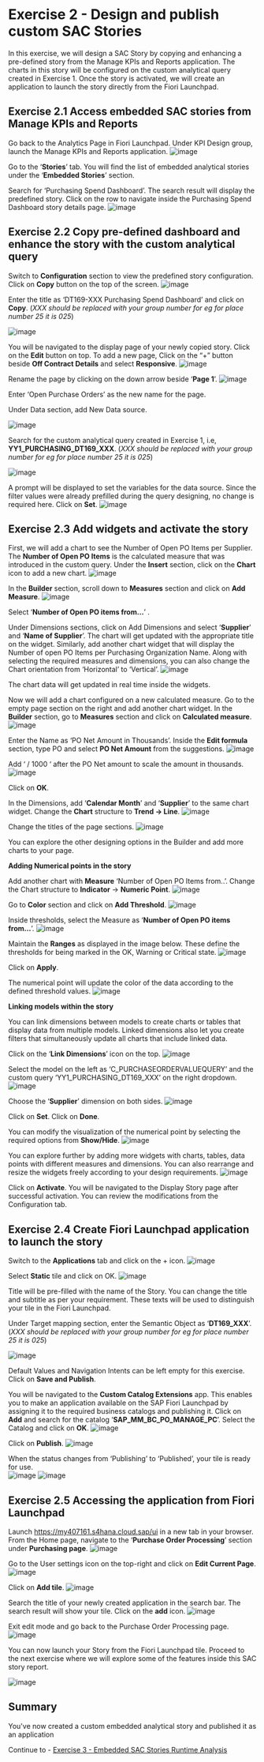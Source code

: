# Exercise 2 - Design and publish custom SAC Stories 

In this exercise, we will design a SAC Story by copying and enhancing a pre-defined story from the Manage KPIs and Reports application. The charts in this story will be configured on the custom analytical query created in Exercise 1. Once the story is activated, we will create an application to launch the story directly from the Fiori Launchpad.

## Exercise 2.1 Access embedded SAC stories from Manage KPIs and Reports

Go back to the Analytics Page in Fiori Launchpad.
Under KPI Design group, launch the Manage KPIs and Reports application.
![image](https://github.com/SAP-samples/teched2023-DT169/assets/145970887/0f615881-743f-4418-8319-b3dd7055047d)

Go to the ‘**Stories**’ tab. You will find the list of embedded analytical stories under the ‘**Embedded Stories**’ section. 

Search for ‘Purchasing Spend Dashboard’. 
The search result will display the predefined story. Click on the row to navigate inside the Purchasing Spend Dashboard story details page.
![image](https://github.com/SAP-samples/teched2023-DT169/assets/145970887/e5d01ac6-6588-4e37-a8be-b31720884bee)

## Exercise 2.2 Copy pre-defined dashboard and enhance the story with the custom analytical query

Switch to **Configuration** section to view the predefined story configuration.
Click on **Copy** button on the top of the screen.
![image](https://github.com/SAP-samples/teched2023-DT169/assets/145970887/82ece805-4243-438a-af01-041330aa200f)

Enter the title as ‘DT169-XXX Purchasing Spend Dashboard’ and click on **Copy**.
(_XXX should be replaced with your group number for eg for place number 25 it is 025_)

![image](https://github.com/SAP-samples/teched2023-DT169/assets/145970887/5a343bb9-ee82-4739-911f-bf57bfdb178f)

You will be navigated to the display page of your newly copied story. 
Click on the **Edit** button on top.
To add a new page, Click on the “+” button beside **Off Contract Details** and select **Responsive**.
![image](https://github.com/SAP-samples/teched2023-DT169/assets/145970887/9298e670-6351-4808-a92c-0eb9a8480019)

Rename the page by clicking on the down arrow beside ‘**Page 1**’.
![image](https://github.com/SAP-samples/teched2023-DT169/assets/145970887/f31af115-0556-4399-a5a1-22da002cc99a)

Enter ‘Open Purchase Orders’ as the new name for the page. 

Under Data section, add New Data source.

![image](https://github.com/SAP-samples/teched2023-DT169/assets/145970887/e9330ebf-26e6-4984-9d8b-9c863f1d357b)

Search for the custom analytical query created in Exercise 1, i.e, **YY1_PURCHASING_DT169_XXX**.
(_XXX should be replaced with your group number for eg for place number 25 it is 025_)

![image](https://github.com/SAP-samples/teched2023-DT169/assets/145970887/8f149219-9881-44a5-9ae1-fe5004f1d6dc)

A prompt will be displayed to set the variables for the data source. Since the filter values were already prefilled during the query designing, no change is required here. 
Click on **Set**.
![image](https://github.com/SAP-samples/teched2023-DT169/assets/145970887/4b2f1b31-f567-441e-a636-eda1479a62c2)

## Exercise 2.3 Add widgets and activate the story

First, we will add a chart to see the Number of Open PO Items per Supplier. The **Number of Open PO Items** is the calculated measure that was introduced in the custom query. 
Under the **Insert** section, click on the **Chart** icon to add a new chart.
![image](https://github.com/SAP-samples/teched2023-DT169/assets/145970887/bfa9a843-70b4-4b3f-9687-84d3df2089a4)

In the **Builder** section, scroll down to **Measures** section and click on **Add Measure**.
![image](https://github.com/SAP-samples/teched2023-DT169/assets/145970887/648d8b11-a8ca-4a09-ab54-b13905f312d7)

Select ‘**Number of Open PO items from…**’ .

Under Dimensions sections, click on Add Dimensions and select ‘**Supplier**’ and ‘**Name of Supplier**’.
The chart will get updated with the appropriate title on the widget. 
Similarly, add another chart widget that will display the Number of open PO Items per Purchasing Organization Name. 
Along with selecting the required measures and dimensions, you can also change the Chart orientation from ‘Horizontal’ to ‘Vertical’.
![image](https://github.com/SAP-samples/teched2023-DT169/assets/145970887/c3e54273-1fe0-4aff-b47e-b5ba19a7d897)

The chart data will get updated in real time inside the widgets.

Now we will add a chart configured on a new calculated measure. 
Go to the empty page section on the right and add another chart widget.
In the **Builder** section, go to **Measures** section and click on **Calculated measure**. 
![image](https://github.com/SAP-samples/teched2023-DT169/assets/145970887/14b826f7-0d12-4296-9282-00d7f8bacac6)

Enter the Name as ‘PO Net Amount in Thousands’.
Inside the **Edit formula** section, type PO and select **PO Net Amount** from the suggestions.
![image](https://github.com/SAP-samples/teched2023-DT169/assets/145970887/a8f982c2-4a0b-41a4-8b1c-1798fa1747a0)

Add ‘ / 1000 ‘ after the PO Net amount to scale the amount in thousands.
![image](https://github.com/SAP-samples/teched2023-DT169/assets/145970887/0eb8ee24-e362-4680-b5d8-f50222640370)

Click on **OK**.

In the Dimensions, add ‘**Calendar Month**’ and ‘**Supplier**’ to the same chart widget.
Change the **Chart** structure to **Trend -> Line**.
![image](https://github.com/SAP-samples/teched2023-DT169/assets/145970887/542bfb9e-29f0-439b-8e26-f4d303835c0d)

Change the titles of the page sections.
![image](https://github.com/SAP-samples/teched2023-DT169/assets/145970887/daf6ee50-8873-4559-b1e6-18392c163ea3)

You can explore the other designing options in the Builder and add more charts to your page.

**Adding Numerical points in the story**

Add another chart with **Measure** ‘Number of Open PO Items from..’.
Change the Chart structure to **Indicator** -> **Numeric Point**.
![image](https://github.com/SAP-samples/teched2023-DT169/assets/145970887/8f758c26-8f63-456a-85de-67712d4d916a)

Go to **Color** section and click on **Add Threshold**.
![image](https://github.com/SAP-samples/teched2023-DT169/assets/145970887/aef6ad8c-3499-4680-b181-fbd11dd0dee0)

Inside thresholds, select the Measure as ‘**Number of Open PO items from…**’. 
![image](https://github.com/SAP-samples/teched2023-DT169/assets/145970887/f8d07e42-eca2-4d53-86e6-28c8876b024f)

Maintain the **Ranges** as displayed in the image below. These define the thresholds for being marked in the OK, Warning or Critical state.
![image](https://github.com/SAP-samples/teched2023-DT169/assets/145970887/e809593e-5f13-42d4-804a-f543ca9bcf31)

Click on **Apply**.

The numerical point will update the color of the data according to the defined threshold values.
![image](https://github.com/SAP-samples/teched2023-DT169/assets/145970887/2113b2fd-a9dd-4f24-84ab-dfa47fdf0010)


**Linking models within the story**

You can link dimensions between models to create charts or tables that display data from multiple models. Linked dimensions also let you create filters that simultaneously update all charts that include linked data. 

Click on the ‘**Link Dimensions**’ icon on the top. 
![image](https://github.com/SAP-samples/teched2023-DT169/assets/145970887/c1c52752-b7d9-4f37-9963-8917b4050999)

Select the model on the left as ‘C_PURCHASEORDERVALUEQUERY’ and the custom query ‘YY1_PURCHASING_DT169_XXX’ on the right dropdown.
![image](https://github.com/SAP-samples/teched2023-DT169/assets/145970887/f5e4c068-7fa7-4de5-9b49-d8c7e4a24884)


Choose the ‘**Supplier**’ dimension on both sides.
![image](https://github.com/SAP-samples/teched2023-DT169/assets/145970887/b2025086-5802-46c3-9ace-1930fb2240f2)

Click on **Set**. Click on **Done**.

You can modify the visualization of the numerical point by selecting the required options from **Show/Hide**.
![image](https://github.com/SAP-samples/teched2023-DT169/assets/145970887/c3a72d6b-014b-491e-b54a-ab36ffcae88c)


You can explore further by adding more widgets with charts, tables, data points with different measures and dimensions. You can also rearrange and resize the widgets freely according to your design requirements.
![image](https://github.com/SAP-samples/teched2023-DT169/assets/145970887/49525d55-8e24-4054-bea4-16856b4f7182)

Click on **Activate**.
You will be navigated to the Display Story page after successful activation. You can review the modifications from the Configuration tab.

## Exercise 2.4 Create Fiori Launchpad application to launch the story

Switch to the **Applications** tab and click on the + icon. 
![image](https://github.com/SAP-samples/teched2023-DT169/assets/145970887/aa80f1c9-67ee-4944-9430-d6a66c175204)

Select **Static** tile and click on OK.
![image](https://github.com/SAP-samples/teched2023-DT169/assets/145970887/2c835fe8-5dce-4e17-8c89-18ae7cd054b0)

Title will be pre-filled with the name of the Story. You can change the title and subtitle as per your requirement. These texts will be used to distinguish your tile in the Fiori Launchpad.

Under Target mapping section, enter the Semantic Object as ‘**DT169_XXX**’. 
(_XXX should be replaced with your group number for eg for place number 25 it is 025_)

![image](https://github.com/SAP-samples/teched2023-DT169/assets/145970887/85db9ac0-a889-44c3-b658-674a04cacdba)

Default Values and Navigation Intents can be left empty for this exercise.
Click on **Save and Publish**.

You will be navigated to the **Custom Catalog Extensions** app. This enables you to make an application available on the SAP Fiori Launchpad by assigning it to the required business catalogs and publishing it. 
Click on **Add** and search for the catalog ‘**SAP_MM_BC_PO_MANAGE_PC**’. 
Select the Catalog and click on **OK**.
![image](https://github.com/SAP-samples/teched2023-DT169/assets/145970887/cfa6c97a-97f7-4f20-b49a-9c19cd47e124)

Click on **Publish**.
![image](https://github.com/SAP-samples/teched2023-DT169/assets/145970887/6843a0f0-f468-4fb2-b673-bf09b99df749)

When the status changes from ‘Publishing’ to ‘Published’, your tile is ready for use.  
![image](https://github.com/SAP-samples/teched2023-DT169/assets/145970887/fb7f4be9-721a-4e05-b3a5-6d28cf9c2723)
![image](https://github.com/SAP-samples/teched2023-DT169/assets/145970887/bed4369a-a2c0-4079-825b-60ea12d0b3e4)

## Exercise 2.5 Accessing the application from Fiori Launchpad

Launch https://my407161.s4hana.cloud.sap/ui in a new tab in your browser.
From the Home page, navigate to the ‘**Purchase Order Processing**’ section under **Purchasing page**.
![image](https://github.com/SAP-samples/teched2023-DT169/assets/145970887/06d0a97b-09ed-4ccc-a693-e3d3f1a77ad8)

Go to the User settings icon on the top-right and click on **Edit Current Page**. 
![image](https://github.com/SAP-samples/teched2023-DT169/assets/145970887/68492c65-2ce3-451b-811e-28ef1b880e90)

Click on **Add tile**.
![image](https://github.com/SAP-samples/teched2023-DT169/assets/145970887/c7c1f653-dee1-4420-a583-991bb0bd03dd)

Search the title of your newly created application in the search bar. 
The search result will show your tile. Click on the **add** icon.
![image](https://github.com/SAP-samples/teched2023-DT169/assets/145970887/a1b89b07-01db-4d1a-b802-b86111cc856a)

Exit edit mode and go back to the Purchase Order Processing page.
![image](https://github.com/SAP-samples/teched2023-DT169/assets/145970887/2af8481a-6b26-4f34-aab7-e6174e52ee20)

You can now launch your Story from the Fiori Launchpad tile. Proceed to the next exercise where we will explore some of the features inside this SAC story report.

![image](https://github.com/SAP-samples/teched2023-DT169/assets/145970887/93d6faea-1f0a-483f-8f42-6ed47f047860)

## Summary

You've now created a custom embedded analytical story and published it as an application

Continue to - [Exercise 3 - Embedded SAC Stories Runtime Analysis ](../ex3/README.md)
